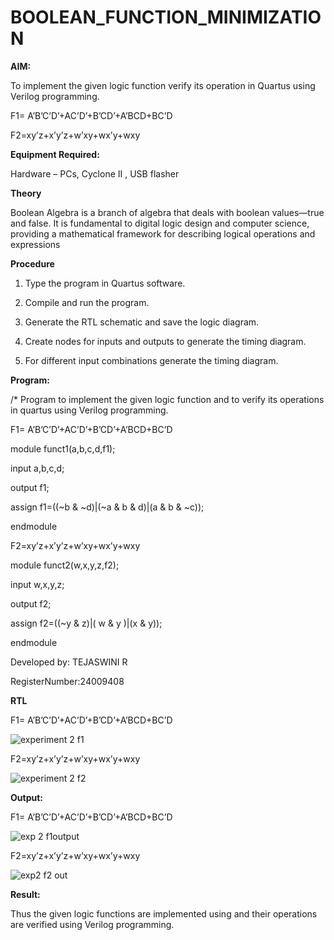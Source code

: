 # BOOLEAN_FUNCTION_MINIMIZATION

**AIM:**

To implement the given logic function verify its operation in Quartus using Verilog programming.

F1= A’B’C’D’+AC’D’+B’CD’+A’BCD+BC’D 

F2=xy’z+x’y’z+w’xy+wx’y+wxy

**Equipment Required:**

Hardware – PCs, Cyclone II , USB flasher

**Theory**

Boolean Algebra is a branch of algebra that deals with boolean values—true and false. It is fundamental to digital logic design and computer science, providing a mathematical framework for describing logical operations and expressions

**Procedure**

1.	Type the program in Quartus software.

2.	Compile and run the program.

3.	Generate the RTL schematic and save the logic diagram.

4.	Create nodes for inputs and outputs to generate the timing diagram.

5.	For different input combinations generate the timing diagram.


**Program:**

/* Program to implement the given logic function and to verify its operations in quartus using Verilog programming.

F1= A’B’C’D’+AC’D’+B’CD’+A’BCD+BC’D 

module funct1(a,b,c,d,f1);

input a,b,c,d;

output f1;

assign f1=((~b & ~d)|(~a & b & d)|(a & b & ~c));

endmodule

F2=xy’z+x’y’z+w’xy+wx’y+wxy

module funct2(w,x,y,z,f2);

input w,x,y,z;

output f2;

assign f2=((~y & z)|( w & y )|(x & y));

endmodule

Developed by: TEJASWINI R

RegisterNumber:24009408


**RTL**

F1= A’B’C’D’+AC’D’+B’CD’+A’BCD+BC’D 

![experiment 2 f1](https://github.com/user-attachments/assets/99b7400d-eb67-425b-b409-f5d55cbf3183)

F2=xy’z+x’y’z+w’xy+wx’y+wxy

![experiment 2 f2](https://github.com/user-attachments/assets/475ad4ff-1d3f-4dcb-8ad2-14f0032756e0)

**Output:**

F1= A’B’C’D’+AC’D’+B’CD’+A’BCD+BC’D 

![exp 2 f1output](https://github.com/user-attachments/assets/4bca4fe2-2707-49cf-a650-79402c0d6533)


F2=xy’z+x’y’z+w’xy+wx’y+wxy

![exp2 f2 out](https://github.com/user-attachments/assets/e196acd7-d822-4265-a062-00d7200d306a)

**Result:**

Thus the given logic functions are implemented using and their operations are verified using Verilog programming.

